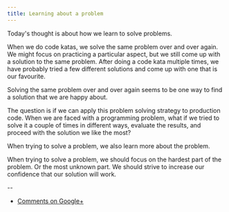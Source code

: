 ```yaml
---
title: Learning about a problem
---
```


Today's thought is about how we learn to solve problems.

When we do code katas, we solve the same problem over and over again. We might
focus on practicing a particular aspect, but we still come up with a solution
to the same problem. After doing a code kata multiple times, we have probably
tried a few different solutions and come up with one that is our favourite.

Solving the same problem over and over again seems to be one way to find a
solution that we are happy about.

The question is if we can apply this problem solving strategy to production
code. When we are faced with a programming problem, what if we tried to solve
it a couple of times in different ways, evaluate the results, and proceed with
the solution we like the most?

When trying to solve a problem, we also learn more about the problem.

When trying to solve a problem, we should focus on the hardest part of the
problem. Or the most unknown part. We should strive to increase our confidence
that our solution will work.

--

* [Comments on Google+](https://plus.google.com/u/0/112175093836850283531/posts/RSV8BgvopLF)
